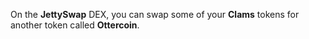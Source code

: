 On the **JettySwap** DEX, you can swap some of your **Clams** tokens for another token called **Ottercoin**. 
